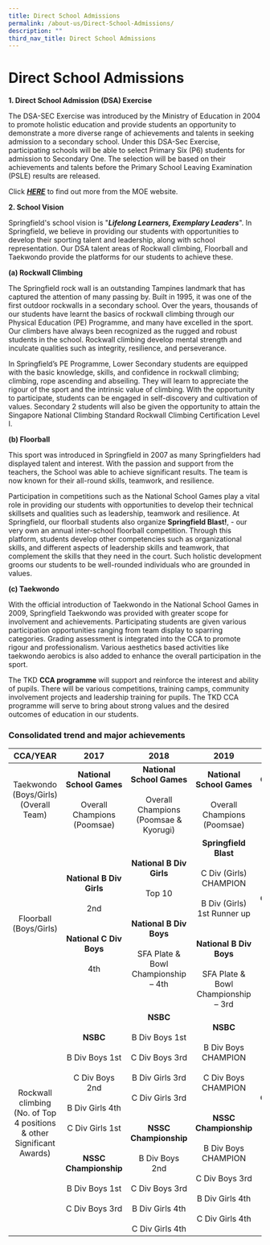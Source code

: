 ```yaml
---
title: Direct School Admissions
permalink: /about-us/Direct-School-Admissions/
description: ""
third_nav_title: Direct School Admissions
---
```

# **Direct School Admissions**
  

**1\. Direct School Admission (DSA) Exercise**

The DSA-SEC Exercise was introduced by the Ministry of Education in 2004 to promote holistic education and provide students an opportunity to demonstrate a more diverse range of achievements and talents in seeking admission to a secondary school. Under this DSA-Sec Exercise, participating schools will be able to select Primary Six (P6) students for admission to Secondary One. The selection will be based on their achievements and talents before the Primary School Leaving Examination (PSLE) results are released.

Click&nbsp;**_[HERE](https://www.moe.gov.sg/secondary/dsa)_**&nbsp;to find out more from the MOE website.  

 
**2\. School Vision**

Springfield's school vision is "**_Lifelong Learners, Exemplary Leaders_**". In Springfield, we believe in providing our students with opportunities to develop their sporting talent and leadership, along with school representation. Our DSA talent areas of Rockwall climbing, Floorball and Taekwondo provide the platforms for our students to achieve these.

**(a)&nbsp;Rockwall Climbing**  

The Springfield rock wall is an outstanding Tampines landmark that has captured the attention of many passing by. Built in 1995, it was one of the first outdoor rockwalls in a secondary school. Over the years, thousands of our students have learnt the basics of rockwall climbing through our Physical Education (PE) Programme, and many have excelled in the sport. Our climbers have always been recognized as the rugged and robust students in the school. Rockwall climbing develop mental strength and inculcate qualities such as integrity, resilience, and perseverance. 

  

In Springfield’s PE Programme, Lower Secondary students are equipped with the basic knowledge, skills, and confidence in rockwall climbing; climbing, rope ascending and abseiling. They will learn to appreciate the rigour of the sport and the intrinsic value of climbing. With the opportunity to participate, students can be engaged in self-discovery and cultivation of values. Secondary 2 students will also be given the opportunity to attain the Singapore National Climbing Standard Rockwall Climbing Certification Level I.

  

**(b) Floorball**

  

This sport was introduced in Springfield in 2007 as many Springfielders had displayed talent and interest. With the passion and support from the teachers, the School was able to achieve significant results. The team is now known for their all-round skills, teamwork, and resilience. 

Participation in competitions such as the National School Games play a vital role in providing our students with opportunities to develop their technical skillsets and qualities such as leadership, teamwork and resilience. At Springfield, our floorball students also organize **Springfield Blast!**, - our very own an annual inter-school floorball competition. Through this platform, students develop other competencies such as organizational skills, and different aspects of leadership skills and teamwork, that complement the skills that they need in the court. Such holistic development grooms our students to be well-rounded individuals who are grounded in values. 

**(c) Taekwondo**

With the official introduction of Taekwondo in the National School Games in 2009, Springfield Taekwondo was provided with greater scope for involvement and achievements. Participating students are given various participation opportunities ranging from team display to sparring categories. Grading assessment is integrated into the CCA to promote rigour and professionalism. Various aesthetics based activities like taekwondo aerobics is also added to enhance the overall participation in the sport.

The TKD&nbsp;**CCA programme**&nbsp;will support and reinforce the interest and ability of pupils. There will be various competitions, training camps, community involvement projects and leadership training for pupils. The TKD CCA programme will serve to bring about strong values and the desired outcomes of education in our students.


### Consolidated trend and major achievements



| CCA/YEAR 	| 2017 	| 2018 	| 2019 	| 2020 	|
|:---:	|:---:	|:---:	|:---:	|:---:	|
| Taekwondo<br>(Boys/Girls)<br>(Overall Team) 	| **National School Games**<br><br>Overall Champions <br>(Poomsae) 	| **National School Games**<br><br>Overall Champions (Poomsae &amp; Kyorugi) 	| **National School Games**<br> <br>Overall Champions (Poomsae) 	|  <br>**Competitions were suspended due to COVID pandemic** 	|
| Floorball<br>(Boys/Girls) 	| **National B Div Girls**<br><br>2nd<br><br> <br>**National C Div Boys**<br><br>4th 	| **National B Div Girls**<br><br>Top 10<br> <br><br>**National B Div Boys**<br><br>SFA Plate &amp; Bowl Championship – 4th<br>  	| **Springfield Blast**<br> <br>C Div (Girls) CHAMPION<br> <br>B Div (Girls) 1st Runner up<br><br> <br>**National B Div Boys**<br><br>SFA Plate &amp; Bowl Championship – 3rd 	| **Competitions were suspended due to COVID pandemic** 	|
| Rockwall climbing<br>(No. of Top 4 positions &amp; other Significant Awards) 	| **NSBC**<br> <br>B Div Boys 1st<br> <br>C Div Boys 2nd<br> <br>B Div Girls 4th<br> <br>C Div Girls 1st<br><br> <br>**NSSC Championship**<br> <br>B Div Boys 1st<br> <br>C Div Boys 3rd 	| **NSBC**<br> <br>B Div Boys 1st<br> <br>C Div Boys 3rd<br> <br>B Div Girls 3rd<br> <br>C Div Girls 3rd<br><br> <br>**NSSC Championship**<br> <br>B Div Boys 2nd<br> <br>C Div Boys 3rd<br> <br>B Div Girls 4th<br><br>C Div Girls 4th 	| **NSBC**<br> <br>B Div Boys CHAMPION<br> <br>C Div Boys CHAMPION<br><br> <br>**NSSC Championship**<br> <br>B Div Boys CHAMPION<br><br>C Div Boys 3rd<br><br>B Div Girls 4th<br><br>C Div Girls 4th 	| **Competitions were suspended due to COVID pandemic** 	|